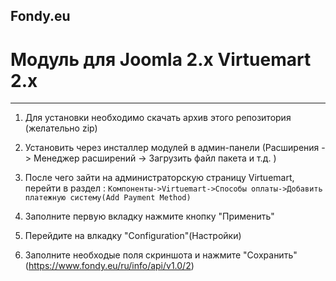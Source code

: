 Fondy.eu
-------

Модуль для Joomla 2.x Virtuemart 2.x 
==========

-------

1. Для установки необходимо скачать архив этого репозитория (желательно zip)

2. Установить через инсталлер модулей в админ-панели (Расширения -> Менеджер расширений -> Загрузить файл пакета и т.д. )

3. После чего зайти на администраторскую страницу Virtuemart, перейти в раздел : 
`Компоненты->Virtuemart->Способы оплаты->Добавить платежную систему(Add Payment Method)`

4. Заполните первую вкладку нажмите кнопку "Применить"

5. Перейдите на влкадку "Configuration"(Настройки)

6. Заполните необходые поля скриншота и нажмите "Сохранить" (https://www.fondy.eu/ru/info/api/v1.0/2)
